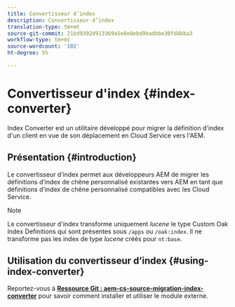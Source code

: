 ```yaml
---
title: Convertisseur d’index
description: Convertisseur d’index
translation-type: tm+mt
source-git-commit: 21bd9392d913369a5e8e0ebd9badbbe30fd4bba3
workflow-type: tm+mt
source-wordcount: '102'
ht-degree: 5%

---
```



# Convertisseur d&#39;index {#index-converter}

Index Converter est un utilitaire développé pour migrer la définition d&#39;index d&#39;un client en vue de son déplacement en Cloud Service vers l&#39;AEM.

## Présentation {#introduction}

Le convertisseur d’index permet aux développeurs AEM de migrer les définitions d’index de chêne personnalisé existantes vers AEM en tant que définitions d’index de chêne personnalisé compatibles avec les Cloud Service.

>[!NOTE]
>Le convertisseur d&#39;index transforme uniquement *lucene* le type Custom Oak Index Definitions qui sont présentes sous `/apps` ou `/oak:index`. Il ne transforme pas les index de type *lucene* créés pour `nt:base`.

## Utilisation du convertisseur d’index {#using-index-converter}

Reportez-vous à **[Ressource Git : aem-cs-source-migration-index-converter](https://github.com/adobe/aio-cli-plugin-aem-cloud-service-migration#introduction)** pour savoir comment installer et utiliser le module externe.


